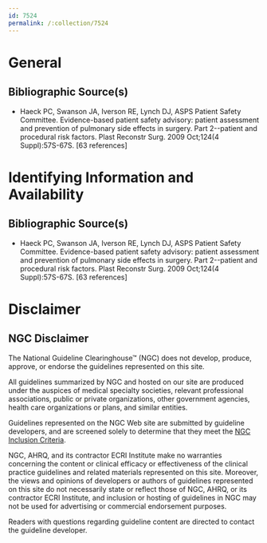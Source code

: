```yaml
---
id: 7524
permalink: /:collection/7524
---
```


# General

## Bibliographic Source(s)

- Haeck PC, Swanson JA, Iverson RE, Lynch DJ, ASPS Patient Safety Committee. Evidence-based patient safety advisory: patient assessment and prevention of pulmonary side effects in surgery. Part 2--patient and procedural risk factors. Plast Reconstr Surg. 2009 Oct;124(4 Suppl):57S-67S. [63 references]

# Identifying Information and Availability

## Bibliographic Source(s)

- Haeck PC, Swanson JA, Iverson RE, Lynch DJ, ASPS Patient Safety Committee. Evidence-based patient safety advisory: patient assessment and prevention of pulmonary side effects in surgery. Part 2--patient and procedural risk factors. Plast Reconstr Surg. 2009 Oct;124(4 Suppl):57S-67S. [63 references]

# Disclaimer

## NGC Disclaimer

The National Guideline Clearinghouse™ (NGC) does not develop, produce, approve, or endorse the guidelines represented on this site.

All guidelines summarized by NGC and hosted on our site are produced under the auspices of medical specialty societies, relevant professional associations, public or private organizations, other government agencies, health care organizations or plans, and similar entities.

Guidelines represented on the NGC Web site are submitted by guideline developers, and are screened solely to determine that they meet the [NGC Inclusion Criteria](/help-and-about/summaries/inclusion-criteria).

NGC, AHRQ, and its contractor ECRI Institute make no warranties concerning the content or clinical efficacy or effectiveness of the clinical practice guidelines and related materials represented on this site. Moreover, the views and opinions of developers or authors of guidelines represented on this site do not necessarily state or reflect those of NGC, AHRQ, or its contractor ECRI Institute, and inclusion or hosting of guidelines in NGC may not be used for advertising or commercial endorsement purposes.

Readers with questions regarding guideline content are directed to contact the guideline developer.

